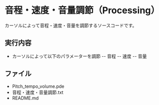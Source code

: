 # 音程・速度・音量調節（Processing）
 カーソルによって音程・速度・音量を調節するソースコードです。

## 実行内容
- カーソルによって以下のパラメーターを調節
 -- 音程
 -- 速度
 -- 音量

## ファイル
- Pitch_tempo_volume.pde
- 音程・速度・音量調節.txt
- README.md
